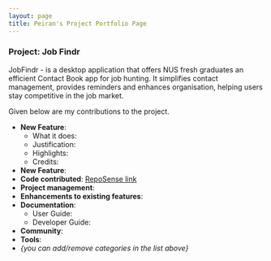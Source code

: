 ```yaml
---
layout: page
title: Peiran's Project Portfolio Page
---
```

### Project: Job Findr

JobFindr - is a desktop application that offers NUS fresh graduates an efficient Contact Book app for job hunting.
It simplifies contact management, provides reminders and enhances organisation, helping users stay competitive in the job market.

Given below are my contributions to the project.

* **New Feature**:
    * What it does:
    * Justification:
    * Highlights:
    * Credits:
* **New Feature**:
* **Code contributed**: [RepoSense link](https://nus-cs2103-ay2324s1.github.io/tp-dashboard/?search=peiran18&breakdown=false&sort=groupTitle%20dsc&sortWithin=title&since=2023-09-22&timeframe=commit&mergegroup=&groupSelect=groupByRepos)
* **Project management**:
* **Enhancements to existing features**:
* **Documentation**:
    * User Guide:
    * Developer Guide:
* **Community**:
* **Tools**:
* _{you can add/remove categories in the list above}_
